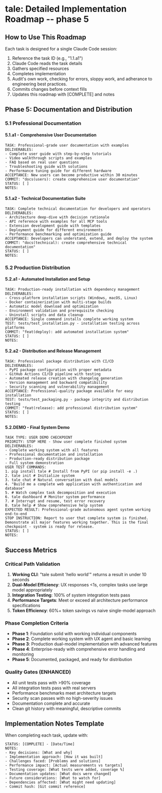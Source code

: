 # tale: Detailed Implementation Roadmap -- phase 5

## How to Use This Roadmap

Each task is designed for a single Claude Code session:
1. Reference the task ID (e.g., "1.1.a1")
2. Claude Code reads the task details
3. Gathers specified resources
4. Completes implementation
5. Audit's own work, checking for errors, sloppy work, and adherance to engineering best practices.
6. Commits changes before context fills
7. Updates this roadmap with [COMPLETE] and notes




## Phase 5: Documentation and Distribution

### 5.1 Professional Documentation

#### 5.1.a1 - Comprehensive User Documentation
```
TASK: Professional-grade user documentation with examples
DELIVERABLES:
- Complete user guide with step-by-step tutorials
- Video walkthrough scripts and examples
- FAQ based on real user questions
- Troubleshooting guide with solutions
- Performance tuning guide for different hardware
ACCEPTANCE: New users can become productive within 30 minutes
COMMIT: "docs(users): create comprehensive user documentation"
STATUS: [ ]
NOTES:
```

#### 5.1.a2 - Technical Documentation Suite
```
TASK: Complete technical documentation for developers and operators
DELIVERABLES:
- Architecture deep-dive with decision rationale
- API reference with examples for all MCP tools
- Extension development guide with templates
- Deployment guide for different environments
- Performance benchmarking and optimization guide
ACCEPTANCE: Developers can understand, extend, and deploy the system
COMMIT: "docs(technical): create comprehensive technical documentation"
STATUS: [ ]
NOTES:
```

### 5.2 Production Distribution

#### 5.2.a1 - Automated Installation and Setup
```
TASK: Production-ready installation with dependency management
DELIVERABLES:
- Cross-platform installation scripts (Windows, macOS, Linux)
- Docker containerization with multi-stage builds
- Automatic model download and optimization
- Environment validation and prerequisite checking
- Uninstall scripts and data cleanup
ACCEPTANCE: Single command installs complete working system
TEST: tests/test_installation.py - installation testing across platforms
COMMIT: "feat(deploy): add automated installation system"
STATUS: [ ]
NOTES:
```

#### 5.2.a2 - Distribution and Release Management
```
TASK: Professional package distribution with CI/CD
DELIVERABLES:
- PyPI package configuration with proper metadata
- GitHub Actions CI/CD pipeline with testing
- Automated release creation with changelog generation
- Version management and backward compatibility
- Security scanning and vulnerability management
ACCEPTANCE: Professional-quality package available for easy installation
TEST: tests/test_packaging.py - package integrity and distribution testing
COMMIT: "feat(release): add professional distribution system"
STATUS: [ ]
NOTES:
```

#### 5.2.DEMO - Final System Demo
```
TASK TYPE: USER DEMO CHECKPOINT
PRIORITY: STOP HERE - Show user complete finished system
DELIVERABLES:
- Complete working system with all features
- Professional documentation and installation
- Production-ready distribution package
- Full system demonstration
USER TEST COMMANDS:
1. pip install tale # Install from PyPI (or pip install -e .)
2. tale init # Initialize system
3. tale chat # Natural conversation with dual models
4. "Build me a complete web application with authentication and database"
5. # Watch complex task decomposition and execution
6. tale dashboard # Monitor system performance
7. # Interrupt and resume, test error recovery
8. tale help # Show comprehensive help system
EXPECTED RESULT: Professional-grade autonomous agent system working end-to-end
STOP INSTRUCTION: Report to user that complete system is finished. Demonstrate all major features working together. This is the final checkpoint - system is ready for release.
STATUS: [ ]
NOTES:
```

## Success Metrics

### Critical Path Validation
1. **Working CLI**: "tale submit 'hello world'" returns a result in under 10 seconds
2. **Dual-Model Efficiency**: UX responses <1s, complex tasks use large model appropriately
3. **Integration Testing**: 100% of system integration tests pass
4. **Performance Targets**: Meet or exceed all architecture performance specifications
5. **Token Efficiency**: 60%+ token savings vs naive single-model approach

### Phase Completion Criteria
- **Phase 1**: Foundation solid with working individual components
- **Phase 2**: Complete working system with UX agent and basic learning
- **Phase 3**: Production dual-model implementation with advanced features
- **Phase 4**: Enterprise-ready with comprehensive error handling and monitoring
- **Phase 5**: Documented, packaged, and ready for distribution

### Quality Gates (ENHANCED)
- All unit tests pass with >90% coverage
- All integration tests pass with real servers
- Performance benchmarks meet architecture targets
- Security scan passes with no high-severity issues
- Documentation complete and accurate
- Clean git history with meaningful, descriptive commits

## Implementation Notes Template

When completing each task, update with:
```
STATUS: [COMPLETE] - [Date/Time]
NOTES:
- Key decisions: [What and why]
- Implementation approach: [How it was built]
- Challenges faced: [Problems and solutions]
- Performance impact: [Actual measurements vs targets]
- Testing coverage: [What tests were added, coverage %]
- Documentation updates: [What docs were changed]
- Future considerations: [What to watch for]
- Dependencies affected: [What might need updating]
- Commit hash: [Git commit reference]
```
